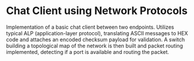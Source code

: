 # Chat Client using Network Protocols

Implementation of a basic chat client between two endpoints. Utilizes typical ALP (application-layer protocol), translating ASCII messages to HEX code and attaches an encoded checksum payload for validation. A switch building a topological map of the network is then built and packet routing implemented, detecting if a port is available and routing the packet.
